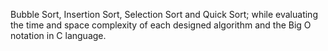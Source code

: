 Bubble Sort, Insertion Sort, Selection Sort and Quick Sort; while evaluating the time and space complexity of each designed algorithm and the Big O notation in C language.
